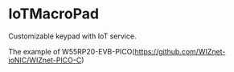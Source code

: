 # IoTMacroPad

Customizable keypad with IoT service.

The example of W55RP20-EVB-PICO(https://github.com/WIZnet-ioNIC/WIZnet-PICO-C)